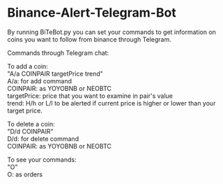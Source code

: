 # Binance-Alert-Telegram-Bot

By running BiTeBot.py you can set your commands to get information on coins you want to follow from binance through Telegram.



Commands through Telegram chat:

To add a coin: <br />
"A/a COINPAIR targetPrice trend" <br />
A/a: for add command <br />
COINPAIR: as YOYOBNB or NEOBTC <br />
targetPrice: price that you want to examine in pair's value <br />
trend: H/h or L/l to be alerted if current price is higher or lower than your target price. <br />

To delete a coin: <br />
"D/d COINPAIR" <br />
D/d: for delete command <br />
COINPAIR: as YOYOBNB or NEOBTC <br />

To see your commands: <br />
"O" <br />
O: as orders <br /> 
